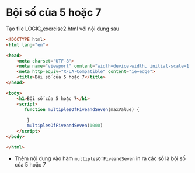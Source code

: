 # Bội số của 5 hoặc 7
Tạo file LOGIC_exercise2.html với nội dung sau
```html
<!DOCTYPE html>
<html lang="en">

<head>
    <meta charset="UTF-8">
    <meta name="viewport" content="width=device-width, initial-scale=1.0">
    <meta http-equiv="X-UA-Compatible" content="ie=edge">
    <title>Bội số của 5 hoặc 7</title>
</head>

<body>
    <h1>Bội số của 5 hoặc 7</h1>
    <script>
       function multiplesOfFiveandSeven(maxValue) {
           
        }
        multiplesOfFiveandSeven(1000)
    </script>
</body>

</html>
```
- Thêm nội dung vào hàm ```multiplesOfFiveandSeven``` in ra các số là bội số của 5 hoặc 7